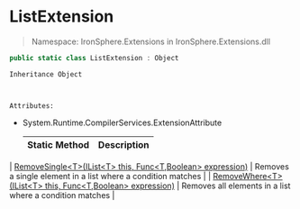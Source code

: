 ﻿


# ListExtension

> Namespace: IronSphere.Extensions in  IronSphere.Extensions.dll



```csharp
public static class ListExtension : Object
```

    Inheritance Object


    
    Attributes:
        
* System.Runtime.CompilerServices.ExtensionAttribute




    | Static Method | Description |
    | --- | --- |
| [RemoveSingle&lt;T&gt;(IList&lt;T&gt; this, Func&lt;T,Boolean&gt; expression)](ListExtension.RemoveSingle-T-(IList-T-,Func-T,Boolean-)) | Removes a single element in a list where a condition matches |
| [RemoveWhere&lt;T&gt;(IList&lt;T&gt; this, Func&lt;T,Boolean&gt; expression)](ListExtension.RemoveWhere-T-(IList-T-,Func-T,Boolean-)) | Removes all elements in a list where a condition matches |
